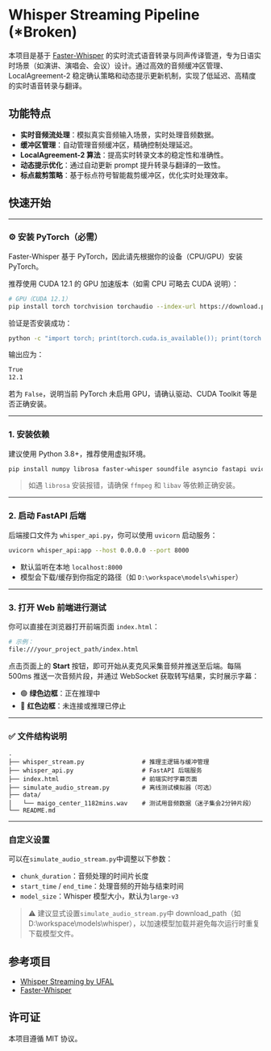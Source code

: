 # Whisper Streaming Pipeline (*Broken)

本项目是基于 [Faster-Whisper](https://github.com/guillaumekln/faster-whisper) 的实时流式语音转录与同声传译管道，专为日语实时场景（如演讲、演唱会、会议）设计。通过高效的音频缓冲区管理、LocalAgreement-2 稳定确认策略和动态提示更新机制，实现了低延迟、高精度的实时语音转录与翻译。

## 功能特点
- **实时音频流处理**：模拟真实音频输入场景，实时处理音频数据。
- **缓冲区管理**：自动管理音频缓冲区，精确控制处理延迟。
- **LocalAgreement-2 算法**：提高实时转录文本的稳定性和准确性。
- **动态提示优化**：通过自动更新 prompt 提升转录与翻译的一致性。
- **标点裁剪策略**：基于标点符号智能裁剪缓冲区，优化实时处理效率。

## 快速开始
---

### ⚙️ 安装 PyTorch（必需）

Faster-Whisper 基于 PyTorch，因此请先根据你的设备（CPU/GPU）安装 PyTorch。

推荐使用 CUDA 12.1 的 GPU 加速版本（如需 CPU 可略去 CUDA 说明）：

```bash
# GPU（CUDA 12.1）
pip install torch torchvision torchaudio --index-url https://download.pytorch.org/whl/cu121
```

验证是否安装成功：

```bash
python -c "import torch; print(torch.cuda.is_available()); print(torch.version.cuda)"
```

输出应为：

```bash
True
12.1
```

若为 `False`，说明当前 PyTorch 未启用 GPU，请确认驱动、CUDA Toolkit 等是否正确安装。

---

### 1. 安装依赖
建议使用 Python 3.8+，推荐使用虚拟环境。

```bash
pip install numpy librosa faster-whisper soundfile asyncio fastapi uvicorn
```
> 如遇 `librosa` 安装报错，请确保 `ffmpeg` 和 `libav` 等依赖正确安装。

---

### 2. 启动 FastAPI 后端

后端接口文件为 `whisper_api.py`，你可以使用 `uvicorn` 启动服务：

```bash
uvicorn whisper_api:app --host 0.0.0.0 --port 8000
```

- 默认监听在本地 `localhost:8000`
- 模型会下载/缓存到你指定的路径（如 `D:\workspace\models\whisper`）

---

### 3. 打开 Web 前端进行测试

你可以直接在浏览器打开前端页面 `index.html`：

```bash
# 示例：
file:///your_project_path/index.html
```

点击页面上的 **Start** 按钮，即可开始从麦克风采集音频并推送至后端。每隔 500ms 推送一次音频片段，并通过 WebSocket 获取转写结果，实时展示字幕：

- 🟢 **绿色边框**：正在推理中
- 🔴 **红色边框**：未连接或推理已停止

---

### ✅ 文件结构说明

```text
.
├── whisper_stream.py                # 推理主逻辑与缓冲管理
├── whisper_api.py                   # FastAPI 后端服务
├── index.html                       # 前端实时字幕页面
├── simulate_audio_stream.py         # 离线测试模拟器（可选）
├── data/
│   └── maigo_center_1182mins.wav    # 测试用音频数据（迷子集会2分钟片段）
└── README.md

```

---

### 自定义设置
可以在`simulate_audio_stream.py`中调整以下参数：
- `chunk_duration`：音频处理的时间片长度
- `start_time` / `end_time`：处理音频的开始与结束时间
- `model_size`：Whisper 模型大小，默认为`large-v3`

> ⚠️ 建议显式设置`simulate_audio_stream.py`中 download_path（如 D:\\workspace\\models\\whisper），以加速模型加载并避免每次运行时重复下载模型文件。

## 参考项目
- [Whisper Streaming by UFAL](https://github.com/ufal/whisper_streaming)
- [Faster-Whisper](https://github.com/guillaumekln/faster-whisper)

## 许可证
本项目遵循 MIT 协议。

